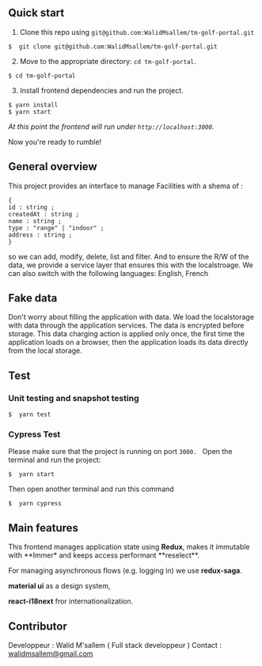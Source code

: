 ## Quick start

1.  Clone this repo using `git@github.com:WalidMsallem/tm-golf-portal.git`

```
$  git clone git@github.com:WalidMsallem/tm-golf-portal.git
```

2.  Move to the appropriate directory: `cd tm-golf-portal`.

```
$ cd tm-golf-portal
```

3.  Install frontend dependencies and run the project.

```
$ yarn install
$ yarn start
```

_At this point the frontend will run under `http://localhost:3000`._

Now you're ready to rumble!

## General overview

This project provides an interface to manage Facilities with a shema of :

```
{
id : string ;
createdAt : string ;
name : string ;
type : "range" | "indoor" ;
address : string ;
}
```

so we can add, modify, delete, list and filter. And to ensure the R/W of the data, we provide a service layer that ensures this with the localstroage.
We can also switch with the following languages: English, French

## Fake data

Don't worry about filling the application with data.
We load the localstorage with data through the application services. The data is encrypted before storage.
This data charging action is applied only once, the first time the application loads on a browser, then the application loads its data directly from the local storage.

## Test

### Unit testing and snapshot testing

```
$  yarn test
```

### Cypress Test

Please make sure that the project is running on port `3000. `
Open the terminal and run the project:

```
$  yarn start
```

Then open another terminal and run this command

```
$  yarn cypress
```

## Main features

This frontend manages application state using **Redux**, makes it
immutable with **Immer\* and keeps access performant **reselect\*\*.

For managing asynchronous flows (e.g. logging in) we use **redux-saga**.

**material ui** as a design system,

**react-i18next** fror internationalization.

## Contributor

Developpeur : Walid M'sallem ( Full stack developpeur )
Contact : walidmsallem@gmail.com
